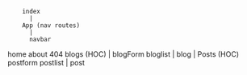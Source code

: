         index
          |
        App (nav routes)
          |
          navbar
  home   about 404  blogs (HOC)
                      |
                blogForm bloglist
                            |
                          blog
                            |
                          Posts (HOC)
                      postform  postlist
                                  |
                                  post
